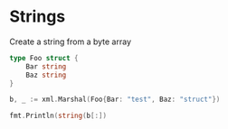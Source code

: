 # Strings

Create a string from a byte array
```go
type Foo struct {
    Bar string
    Baz string
}

b, _ := xml.Marshal(Foo{Bar: "test", Baz: "struct"})

fmt.Println(string(b[:])
```
